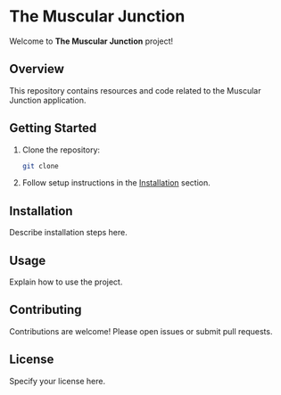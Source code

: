 # The Muscular Junction

Welcome to **The Muscular Junction** project!

## Overview

This repository contains resources and code related to the Muscular Junction application.

## Getting Started

1. Clone the repository:
   ```bash
   git clone
   ```
2. Follow setup instructions in the [Installation](#installation) section.

## Installation

Describe installation steps here.

## Usage

Explain how to use the project.

## Contributing

Contributions are welcome! Please open issues or submit pull requests.

## License

Specify your license here.
